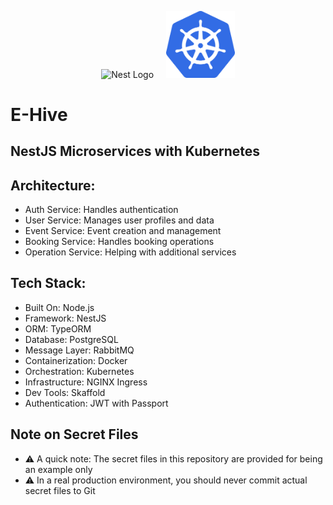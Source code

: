 <p align="center">
  <img src="https://nestjs.com/img/logo-small.svg" width="120" alt="Nest Logo" />&nbsp;&nbsp;&nbsp;&nbsp;
  <img src="https://github.com/kubernetes/kubernetes/raw/master/logo/logo.png" width="110" alt="Kubernetes Logo">
</p>

# E-Hive

## NestJS Microservices with Kubernetes

## Architecture:
- Auth Service: Handles authentication
- User Service: Manages user profiles and data
- Event Service: Event creation and management
- Booking Service: Handles booking operations
- Operation Service: Helping with additional services

## Tech Stack:
- Built On: Node.js
- Framework: NestJS
- ORM: TypeORM
- Database: PostgreSQL
- Message Layer: RabbitMQ
- Containerization: Docker
- Orchestration: Kubernetes
- Infrastructure: NGINX Ingress
- Dev Tools: Skaffold
- Authentication: JWT with Passport


## Note on Secret Files
- ⚠️ A quick note: The secret files in this repository are provided for being an example only
- ⚠️ In a real production environment, you should never commit actual secret files to Git
